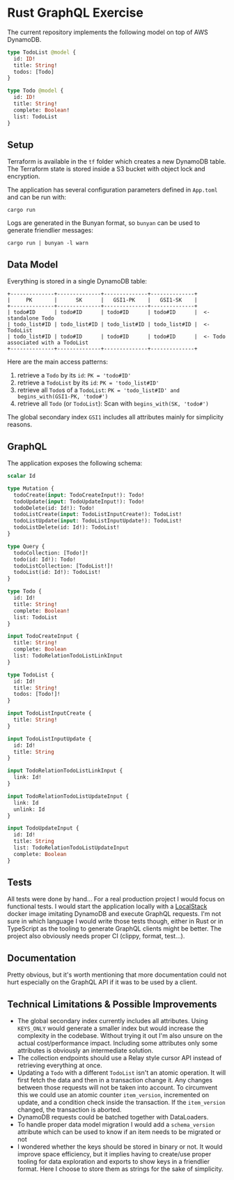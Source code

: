 # Rust GraphQL Exercise

The current repository implements the following model on top of AWS DynamoDB.

```graphql
type TodoList @model {
  id: ID!
  title: String!
  todos: [Todo]
}

type Todo @model {
  id: ID!
  title: String!
  complete: Boolean!
  list: TodoList
}
```


## Setup

Terraform is available in the `tf` folder which creates a new DynamoDB table. The Terraform state is stored inside a S3
bucket with object lock and encryption.

The application has several configuration parameters defined in `App.toml` and can be run with:

```shell
cargo run
```

Logs are generated in the Bunyan format, so `bunyan` can be used to generate friendlier messages:

```shell
cargo run | bunyan -l warn
```


## Data Model

Everything is stored in a single DynamoDB table:

```text
+--------------+--------------+--------------+--------------+
|     PK       |      SK      |   GSI1-PK    |   GSI1-SK    |
+--------------+--------------+--------------+--------------+
| todo#ID      | todo#ID      | todo#ID      | todo#ID      |  <- standalone Todo
| todo_list#ID | todo_list#ID | todo_list#ID | todo_list#ID |  <- TodoList
| todo_list#ID | todo#ID      | todo#ID      | todo#ID      |  <- Todo associated with a TodoList
+--------------+--------------+--------------+--------------+
```

Here are the main access patterns:

1) retrieve a `Todo` by its `id`: `PK = 'todo#ID'`
2) retrieve a `TodoList` by its `id`: `PK = 'todo_list#ID'`
3) retrieve all `Todo`s of a `TodoList`: `PK = 'todo_list#ID' and begins_with(GSI1-PK, 'todo#')`
4) retrieve all `Todo` (or `TodoList`): Scan with `begins_with(SK, 'todo#')`

The global secondary index `GSI1` includes all attributes mainly for simplicity reasons.

## GraphQL

The application exposes the following schema:

```graphql
scalar Id

type Mutation {
  todoCreate(input: TodoCreateInput!): Todo!
  todoUpdate(input: TodoUpdateInput!): Todo!
  todoDelete(id: Id!): Todo!
  todoListCreate(input: TodoListInputCreate!): TodoList!
  todoListUpdate(input: TodoListInputUpdate!): TodoList!
  todoListDelete(id: Id!): TodoList!
}

type Query {
  todoCollection: [Todo!]!
  todo(id: Id!): Todo!
  todoListCollection: [TodoList!]!
  todoList(id: Id!): TodoList!
}

type Todo {
  id: Id!
  title: String!
  complete: Boolean!
  list: TodoList
}

input TodoCreateInput {
  title: String!
  complete: Boolean
  list: TodoRelationTodoListLinkInput
}

type TodoList {
  id: Id!
  title: String!
  todos: [Todo!]!
}

input TodoListInputCreate {
  title: String!
}

input TodoListInputUpdate {
  id: Id!
  title: String
}

input TodoRelationTodoListLinkInput {
  link: Id!
}

input TodoRelationTodoListUpdateInput {
  link: Id
  unlink: Id
}

input TodoUpdateInput {
  id: Id!
  title: String
  list: TodoRelationTodoListUpdateInput
  complete: Boolean
}
```

## Tests

All tests were done by hand... For a real production project I would focus on functional tests. I would start the 
application locally with a [LocalStack](https://docs.localstack.cloud/overview/) docker image imitating DynamoDB and
execute GraphQL requests. I'm not sure in which language I would write those tests though, either in Rust or in
TypeScript as the tooling to generate GraphQL clients might be better. The project also obviously needs proper
CI (clippy, format, test...).

## Documentation

Pretty obvious, but it's worth mentioning that more documentation could not hurt especially on the GraphQL API if it 
was to be used by a client.

## Technical Limitations & Possible Improvements

- The global secondary index currently includes all attributes. Using `KEYS_ONLY` would generate a smaller index but
  would increase the complexity in the codebase. Without trying it out I'm also unsure on the actual cost/performance 
  impact. Including some attributes only some attributes is obviously an intermediate solution. 
- The collection endpoints should use a Relay style cursor API instead of retrieving everything at once.
- Updating a `Todo` with a different `TodoList` isn't an atomic operation. It will first fetch the data and then in a 
  transaction change it. Any changes between those requests will not be taken into account. To circumvent this we could
  use an atomic counter `item_version`, incremented on update, and a condition check inside the transaction. If the 
  `item_version` changed, the transaction is aborted.
- DynamoDB requests could be batched together with DataLoaders.
- To handle proper data model migration I would add a `schema_version` attribute which can be used to know if an item
  needs to be migrated or not
- I wondered whether the keys should be stored in binary or not. It would improve space efficiency, but it implies having
  to create/use proper tooling for data exploration and exports to show keys in a friendlier format. Here I choose to
  store them as strings for the sake of simplicity.

